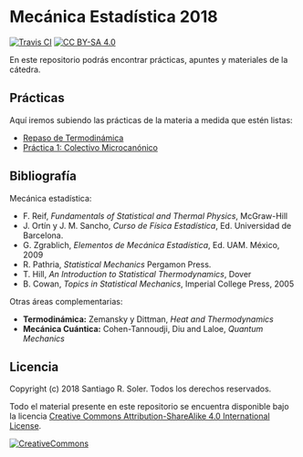 # Mecánica Estadística 2018

[![Travis CI][travis-shield]][travis-ci]
[![CC BY-SA 4.0][cc-by-sa-shield]][cc-by-sa]

En este repositorio podrás encontrar prácticas, apuntes y materiales de la
cátedra.


## Prácticas

Aquí iremos subiendo las prácticas de la materia a medida que estén listas:

* [Repaso de Termodinámica](https://github.com/santis19/mecanica-estadistica/releases/download/0.2.4/repaso-termodinamica.pdf)
* [Práctica 1: Colectivo Microcanónico](https://github.com/santis19/mecanica-estadistica/releases/download/0.2.4/practica1.pdf)


## Bibliografía

Mecánica estadística:

* F. Reif, *Fundamentals of Statistical and Thermal Physics*, McGraw-Hill
* J. Ortín y J. M. Sancho, *Curso de Física Estadística*, Ed. Universidad de Barcelona.
* G. Zgrablich, *Elementos de Mecánica Estadística*, Ed. UAM. México, 2009
* R. Pathria, *Statistical Mechanics* Pergamon Press.
* T. Hill, *An Introduction to Statistical Thermodynamics*, Dover
* B. Cowan, *Topics in Statistical Mechanics*, Imperial College Press, 2005

Otras áreas complementarias:

* **Termodinámica:** Zemansky y Dittman, *Heat and Thermodynamics*
* **Mecánica Cuántica:** Cohen-Tannoudji,‎ Diu and Laloe, *Quantum Mechanics*


## Licencia
Copyright (c) 2018 Santiago R. Soler. Todos los derechos reservados.

Todo el material presente en este repositorio se encuentra disponible bajo la
licencia [Creative Commons Attribution-ShareAlike 4.0 International License][cc-by-sa].

[![CreativeCommons][cc-by-sa-image]][cc-by-sa]



[travis-ci]: https://travis-ci.org/santis19/mecanica-estadistica/builds
[travis-shield]: https://img.shields.io/travis/santis19/mecanica-estadistica/master.svg
[cc-by-sa]: http://creativecommons.org/licenses/by-sa/4.0/
[cc-by-sa-image]: https://licensebuttons.net/l/by-sa/4.0/88x31.png
[cc-by-sa-shield]: https://img.shields.io/badge/License-CC%20BY--SA%204.0-lightgrey.svg

